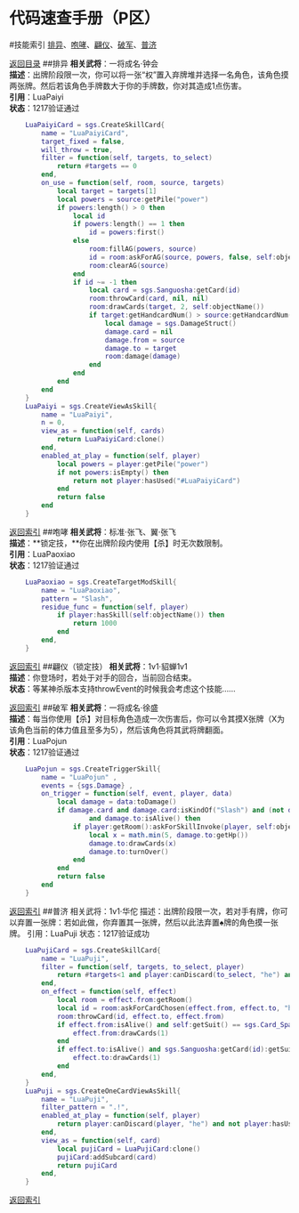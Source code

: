 代码速查手册（P区）
==
#技能索引
[排异](#排异)、[咆哮](#咆哮)、[翩仪](#翩仪)、[破军](#破军)、[普济](#普济)

[返回目录](README.md#目录)
##排异
**相关武将**：一将成名·钟会  
**描述**：出牌阶段限一次，你可以将一张“权”置入弃牌堆并选择一名角色，该角色摸两张牌。然后若该角色手牌数大于你的手牌数，你对其造成1点伤害。  
**引用**：LuaPaiyi  
**状态**：1217验证通过
```lua
	LuaPaiyiCard = sgs.CreateSkillCard{
		name = "LuaPaiyiCard",
		target_fixed = false,
		will_throw = true,
		filter = function(self, targets, to_select)
			return #targets == 0
		end,
		on_use = function(self, room, source, targets)
			local target = targets[1]
			local powers = source:getPile("power")
			if powers:length() > 0 then
				local id
				if powers:length() == 1 then
					id = powers:first()
				else
					room:fillAG(powers, source)
					id = room:askForAG(source, powers, false, self:objectName())
					room:clearAG(source)
				end
				if id ~= -1 then
					local card = sgs.Sanguosha:getCard(id)
					room:throwCard(card, nil, nil)
					room:drawCards(target, 2, self:objectName())
					if target:getHandcardNum() > source:getHandcardNum() then
						local damage = sgs.DamageStruct()
						damage.card = nil
						damage.from = source
						damage.to = target
						room:damage(damage)
					end
				end
			end
		end
	}
	LuaPaiyi = sgs.CreateViewAsSkill{
		name = "LuaPaiyi",
		n = 0,
		view_as = function(self, cards)
			return LuaPaiyiCard:clone()
		end,
		enabled_at_play = function(self, player)
			local powers = player:getPile("power")
			if not powers:isEmpty() then
				return not player:hasUsed("#LuaPaiyiCard")
			end
			return false
		end
	}
```
[返回索引](#技能索引)
##咆哮
**相关武将**：标准·张飞、翼·张飞  
**描述**：**锁定技，**你在出牌阶段内使用【杀】时无次数限制。  
**引用**：LuaPaoxiao  
**状态**：1217验证通过
```lua
	LuaPaoxiao = sgs.CreateTargetModSkill{
		name = "LuaPaoxiao",
		pattern = "Slash",
		residue_func = function(self, player)
			if player:hasSkill(self:objectName()) then
				return 1000
			end
		end,
	}
```
[返回索引](#技能索引)
##翩仪（锁定技）
**相关武将**：1v1·貂蝉1v1  
**描述**：你登场时，若处于对手的回合，当前回合结束。  
**状态**：等某神杀版本支持throwEvent的时候我会考虑这个技能……

[返回索引](#技能索引)
##破军
**相关武将**：一将成名·徐盛  
**描述**：每当你使用【杀】对目标角色造成一次伤害后，你可以令其摸X张牌（X为该角色当前的体力值且至多为5），然后该角色将其武将牌翻面。  
**引用**：LuaPojun  
**状态**：1217验证通过
```lua
	LuaPojun = sgs.CreateTriggerSkill{
		name = "LuaPojun" ,
		events = {sgs.Damage} ,
		on_trigger = function(self, event, player, data)
			local damage = data:toDamage()
			if damage.card and damage.card:isKindOf("Slash") and (not damage.chain) and (not damage.transfer)
					and damage.to:isAlive() then
				if player:getRoom():askForSkillInvoke(player, self:objectName(), data) then
					local x = math.min(5, damage.to:getHp())
					damage.to:drawCards(x)
					damage.to:turnOver()
				end
			end
			return false
		end
	}
```
[返回索引](#技能索引)
##普济
相关武将：1v1·华佗
描述：出牌阶段限一次，若对手有牌，你可以弃置一张牌：若如此做，你弃置其一张牌，然后以此法弃置♠牌的角色摸一张牌。 
引用：LuaPuji
状态：1217验证成功
```lua
	LuaPujiCard = sgs.CreateSkillCard{
		name = "LuaPuji",
		filter = function(self, targets, to_select, player)
			return #targets<1 and player:canDiscard(to_select, "he") and to_select:objectName() ~= player:objectName()
		end,
		on_effect = function(self, effect)
			local room = effect.from:getRoom()
			local id = room:askForCardChosen(effect.from, effect.to, "he", "LuaPuji")
			room:throwCard(id, effect.to, effect.from)
			if effect.from:isAlive() and self:getSuit() == sgs.Card_Spade then
				effect.from:drawCards(1)
			end
			if effect.to:isAlive() and sgs.Sanguosha:getCard(id):getSuit() == sgs.Card_Spade then
				effect.to:drawCards(1)
			end
		end,
	}
	LuaPuji = sgs.CreateOneCardViewAsSkill{
		name = "LuaPuji",
		filter_pattern = ".!",
		enabled_at_play = function(self, player)
			return player:canDiscard(player, "he") and not player:hasUsed("#LuaPuji")
		end,
		view_as = function(self, card)
			local pujiCard = LuaPujiCard:clone()
			pujiCard:addSubcard(card)
			return pujiCard
		end,
	}
```
[返回索引](#技能索引)
